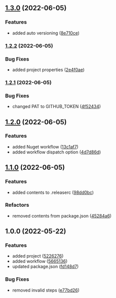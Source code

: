 ## [1.3.0](https://github.com/FreeGameIsAFreeGame/semantic-release-nuget-test/compare/v1.2.2...v1.3.0) (2022-06-05)


### Features

* added auto versioning ([8e710ce](https://github.com/FreeGameIsAFreeGame/semantic-release-nuget-test/commit/8e710ce253a84351c9076293f683b652c4a82e0d))

### [1.2.2](https://github.com/FreeGameIsAFreeGame/semantic-release-nuget-test/compare/v1.2.1...v1.2.2) (2022-06-05)


### Bug Fixes

* added project properties ([2e4f0ae](https://github.com/FreeGameIsAFreeGame/semantic-release-nuget-test/commit/2e4f0aead0347c04c0f03d96f7294711ada78a34))

### [1.2.1](https://github.com/FreeGameIsAFreeGame/semantic-release-nuget-test/compare/v1.2.0...v1.2.1) (2022-06-05)


### Bug Fixes

* changed PAT to GITHUB_TOKEN ([4f52434](https://github.com/FreeGameIsAFreeGame/semantic-release-nuget-test/commit/4f5243436d9f444fe66e1fb81d78405cab03c894))

## [1.2.0](https://github.com/FreeGameIsAFreeGame/semantic-release-nuget-test/compare/v1.1.0...v1.2.0) (2022-06-05)


### Features

* added Nuget workflow ([13c1af7](https://github.com/FreeGameIsAFreeGame/semantic-release-nuget-test/commit/13c1af7dfa2d09e265f5ec7527a99759d2250078))
* added workflow dispatch option ([4d7d86d](https://github.com/FreeGameIsAFreeGame/semantic-release-nuget-test/commit/4d7d86d69f1dfe54a2f90ffe5c925522020306bd))

## [1.1.0](https://github.com/FreeGameIsAFreeGame/semantic-release-nuget-test/compare/v1.0.0...v1.1.0) (2022-06-05)


### Features

* added contents to .releaserc ([98dd0bc](https://github.com/FreeGameIsAFreeGame/semantic-release-nuget-test/commit/98dd0bc9ddcb174f5a72c27ecd7a318636472f14))


### Refactors

* removed contents from package.json ([45284a6](https://github.com/FreeGameIsAFreeGame/semantic-release-nuget-test/commit/45284a66267f712647a310527eec99d288c5398e))

## 1.0.0 (2022-05-22)


### Features

* added project ([5226276](https://github.com/FreeGameIsAFreeGame/semantic-release-nuget-test/commit/52262767d0872664069a84a21a12664b5c3792f8))
* added workflow ([5665136](https://github.com/FreeGameIsAFreeGame/semantic-release-nuget-test/commit/5665136a0dfb10734485a71d472bf76b0204546d))
* updated package.json ([fd148d7](https://github.com/FreeGameIsAFreeGame/semantic-release-nuget-test/commit/fd148d7b9f2f959b5fdcec332219b6365eec3c04))


### Bug Fixes

* removed invalid steps ([e77bd26](https://github.com/FreeGameIsAFreeGame/semantic-release-nuget-test/commit/e77bd263da81b49c01d68018fed539a1ecdb87ce))
